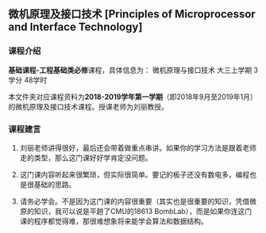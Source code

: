 ## 微机原理及接口技术 [Principles of Microprocessor and Interface Technology]

### 课程介绍

**基础课程-工程基础类必修**课程，具体信息为：
微机原理与接口技术 大三上学期 3学分 48学时

本文件夹对应课程资料为**2018-2019学年第一学期**（即2018年9月至2019年1月）的微机原理及接口技术课程。授课老师为刘丽教授。

### 课程建言

1. 刘丽老师讲得很好，最后还会带着做重点串讲。如果你的学习方法是跟着老师走的类型，那么这门课好好学肯定没问题。

2. 这门课内容听起来很繁琐，但实际很简单。要记的板子还没有数电多，编程也是很基础的思路。

3. 请务必学会。不是因为这门课的内容很重要（其实也是很重要的知识，凭借微原的知识，我可以说是平趟了CMU的18613 BombLab），而是如果你连这门课的程序都觉得难，那很难想象将来能学会算法和数据结构。
